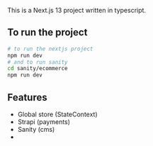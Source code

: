 This is a Next.js 13 project written in typescript.

## To run the project

```bash
# to run the nextjs project
npm run dev
# and to run sanity
cd sanity/ecommerce
npm run dev
```

## Features
- Global store (StateContext)
- Strapi (payments)
- Sanity (cms)
- 

